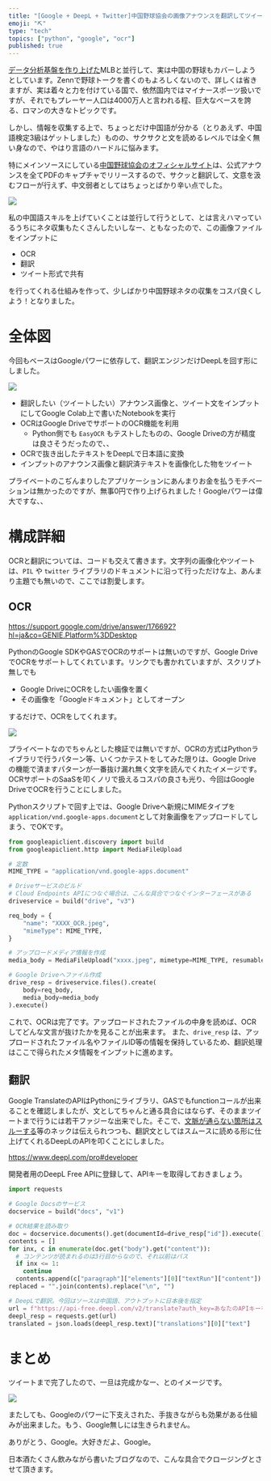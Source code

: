 ```yaml
---
title: "[Google + DeepL + Twitter]中国野球協会の画像アナウンスを翻訳してツイートするまで"
emoji: "⛏️"
type: "tech"
topics: ["python", "google", "ocr"]
published: true
---
```


[データ分析基盤を作り上げた](https://zenn.dev/hctaw_srp/articles/d46022bf0b0ae8)MLBと並行して、実は中国の野球もカバーしようとしています。Zennで野球トークを書くのもよろしくないので、詳しくは省きますが、実は着々と力を付けている国で、依然国内ではマイナースポーツ扱いですが、それでもプレーヤー人口は4000万人と言われる程、巨大なベースを誇る、ロマンの大きなトピックです。

しかし、情報を収集する上で、ちょっとだけ中国語が分かる（とりあえず、中国語検定3級はゲットしました）ものの、サクサクと文を読めるレベルでは全く無い身なので、やはり言語のハードルに悩みます。

特にメインソースにしている[中国野球協会のオフィシャルサイト](http://baseball.sport.org.cn/)は、公式アナウンスを全てPDFのキャプチャでリリースするので、サクッと翻訳して、文意を汲むフローが行えず、中文弱者としてはちょっとばかり辛い点でした。

![](https://storage.googleapis.com/zenn-user-upload/39927a90f52760b9cfb407ec.png)

私の中国語スキルを上げていくことは並行して行うとして、とは言えハマっているうちにネタ収集もたくさんしたいしなー、ともなったので、この画像ファイルをインプットに

- OCR
- 翻訳
- ツイート形式で共有

を行ってくれる仕組みを作って、少しばかり中国野球ネタの収集をコスパ良くしよう！となりました。

# 全体図

今回もベースはGoogleパワーに依存して、翻訳エンジンだけDeepLを回す形にしました。

![](https://storage.googleapis.com/zenn-user-upload/9cac138bf8d157f8fc604594.png)

- 翻訳したい（ツイートしたい）アナウンス画像と、ツイート文をインプットにしてGoogle Colab上で書いたNotebookを実行
- OCRはGoogle DriveでサポートのOCR機能を利用
	- Python側でも `EasyOCR` もテストしたものの、Google Driveの方が精度は良さそうだったので、、
- OCRで抜き出したテキストをDeepLで日本語に変換
- インプットのアナウンス画像と翻訳済テキストを画像化した物をツイート

プライベートのこぢんまりしたアプリケーションにあんまりお金を払うモチベーションは無かったのですが、無事0円で作り上げられました！Googleパワーは偉大ですな、、

# 構成詳細

OCRと翻訳については、コードも交えて書きます。文字列の画像化やツイートは、`PIL` や `twitter` ライブラリのドキュメントに沿って行っただけな上、あんまり主題でも無いので、ここでは割愛します。

## OCR

https://support.google.com/drive/answer/176692?hl=ja&co=GENIE.Platform%3DDesktop

PythonのGoogle SDKやGASでOCRのサポートは無いのですが、Google DriveでOCRをサポートしてくれています。リンクでも書かれていますが、スクリプト無しでも

- Google DriveにOCRをしたい画像を置く
- その画像を「Googleドキュメント」としてオープン

するだけで、OCRをしてくれます。

![](https://storage.googleapis.com/zenn-user-upload/e094e2c048856d6ef29e33ac.png)

プライベートなのでちゃんとした検証では無いですが、OCRの方式はPythonライブラリで行うパターン等、いくつかテストをしてみた限りは、Google Driveの機能で済ますパターンが一番抜け漏れ無く文字を読んでくれたイメージです。OCRサポートのSaaSを叩くノリで扱えるコスパの良さも光り、今回はGoogle DriveでOCRを行うことにしました。

Pythonスクリプトで回す上では、Google Driveへ新規にMIMEタイプを `application/vnd.google-apps.document`として対象画像をアップロードしてしまう、でOKです。

```python
from googleapiclient.discovery import build
from googleapiclient.http import MediaFileUpload

# 定数
MIME_TYPE = "application/vnd.google-apps.document"

# Driveサービスのビルド
# Cloud Endpoints APIにつなぐ場合は、こんな具合でつなぐインターフェースがある
driveservice = build("drive", "v3")

req_body = {
    "name": "XXXX_OCR.jpeg",
    "mimeType": MIME_TYPE,
}

# アップロードメディア情報を作成
media_body = MediaFileUpload("xxxx.jpeg", mimetype=MIME_TYPE, resumable=True)

# Google Driveへファイル作成
drive_resp = driveservice.files().create(
    body=req_body,
    media_body=media_body
).execute()
```

これで、OCRは完了です。アップロードされたファイルの中身を読めば、OCRしてどんな文言が抜けたかを見ることが出来ます。
また、`drive_resp` は、アップロードされたファイル名やファイルID等の情報を保持しているため、翻訳処理はここで得られたメタ情報をインプットに進めます。

## 翻訳

Google TranslateのAPIはPythonにライブラリ、GASでもfunctionコールが出来ることを確認しましたが、文としてちゃんと通る具合にはならず、そのままツイートまで行うには若干ファジーな出来でした。そこで、[文脈が通らない箇所はスルーする](https://jidai-trans.com/archives/759)等のネックは伝えられつつも、翻訳文としてはスムースに読める形に仕上げてくれるDeepLのAPIを叩くことにしました。

https://www.deepl.com/pro#developer

開発者用のDeepL Free APIに登録して、APIキーを取得しておきましょう。

```python
import requests

# Google Docsのサービス
docservice = build("docs", "v1")

# OCR結果を読み取り
doc = docservice.documents().get(documentId=drive_resp["id"]).execute()
contents = []
for inx, c in enumerate(doc.get("body").get("content")):
  # コンテンツが読まれるのは3行目からなので、それ以前はパス
  if inx <= 1:
    continue
  contents.append(c["paragraph"]["elements"][0]["textRun"]["content"])
replaced = "".join(contents).replace("\n", "")

# DeepLで翻訳。今回はソースは中国語、アウトプットに日本後を指定
url = f"https://api-free.deepl.com/v2/translate?auth_key=あなたのAPIキーを書いてね&text={replaced}&target_lang=ja&source_lang=zh"
deepl_resp = requests.get(url)
translated = json.loads(deepl_resp.text)["translations"][0]["text"]
```

# まとめ

ツイートまで完了したので、一旦は完成かなー、とのイメージです。

![](https://storage.googleapis.com/zenn-user-upload/ca521411accabc8430806909.png)

またしても、Googleのパワーに下支えされた、手抜きながらも効果がある仕組みが出来ました。もう、Google無しには生きられません。

ありがとう、Google。大好きだよ、Google。

日本酒たくさん飲みながら書いたブログなので、こんな具合でクロージングとさせて頂きます。
